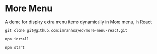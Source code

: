 # More Menu

A demo for display extra menu items dynamically in More menu, in React

`git clone git@github.com:imranhsayed/more-menu-react.git`

`npm install`

`npm start`
